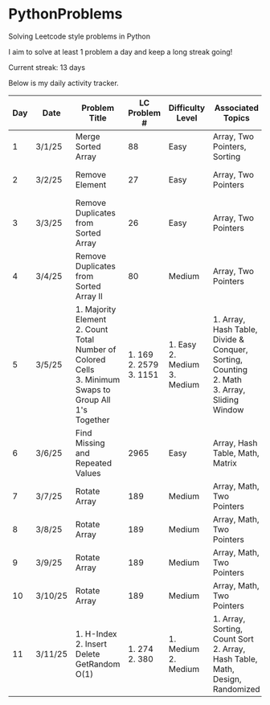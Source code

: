 # PythonProblems
Solving Leetcode style problems in Python

I aim to solve at least 1 problem a day and keep a long streak going!

Current streak: 13 days

Below is my daily activity tracker.

|Day|Date|Problem Title|LC Problem #|Difficulty Level|Associated Topics|Type of Problem|
|---|---|---|---|---|---|---|
|1|3/1/25|Merge Sorted Array|88|Easy|Array, Two Pointers, Sorting|Top Interview 150|
|2|3/2/25|Remove Element|27|Easy|Array, Two Pointers|Top Interview 150|
|3|3/3/25|Remove Duplicates from Sorted Array|26|Easy|Array, Two Pointers|Top Interview 150|
|4|3/4/25|Remove Duplicates from Sorted Array II|80|Medium|Array, Two Pointers|Top Interview 150|
|5|3/5/25|1. Majority Element<br>2. Count Total Number of Colored Cells<br>3. Minimum Swaps to Group All 1's Together|1. 169<br>2. 2579<br>3. 1151|1. Easy<br>2. Medium<br>3. Medium|1. Array, Hash Table, Divide & Conquer, Sorting, Counting<br>2. Math<br>3. Array, Sliding Window|1. Top Interview 150<br>2. Daily Challenge<br>3. Weekly Challenge|
|6|3/6/25|Find Missing and Repeated Values|2965|Easy|Array, Hash Table, Math, Matrix|Daily Challenge|
|7|3/7/25|Rotate Array|189|Medium|Array, Math, Two Pointers|Top Interview 150|
|8|3/8/25|Rotate Array|189|Medium|Array, Math, Two Pointers|Top Interview 150|
|9|3/9/25|Rotate Array|189|Medium|Array, Math, Two Pointers|Top Interview 150|
|10|3/10/25|Rotate Array|189|Medium|Array, Math, Two Pointers|Top Interview 150|
|11|3/11/25|1. H-Index<br>2. Insert Delete GetRandom O(1)|1. 274<br>2. 380|1. Medium<br>2. Medium|1. Array, Sorting, Count Sort<br>2. Array, Hash Table, Math, Design, Randomized|1. Top Interview 150<br>2. Top Interview 150|